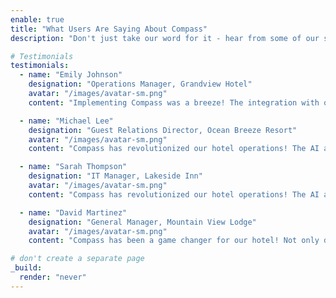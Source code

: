 ```yaml
---
enable: true
title: "What Users Are Saying About Compass"
description: "Don't just take our word for it - hear from some of our satisfied users!"

# Testimonials
testimonials:
  - name: "Emily Johnson"
    designation: "Operations Manager, Grandview Hotel"
    avatar: "/images/avatar-sm.png"
    content: "Implementing Compass was a breeze! The integration with our existing systems was smooth, and the user-friendly interface means that both our staff and guests can navigate it easily. It's like having a personal concierge available 24/7!"

  - name: "Michael Lee"
    designation: "Guest Relations Director, Ocean Breeze Resort"
    avatar: "/images/avatar-sm.png"
    content: "Compass has revolutionized our hotel operations! The AI assistant handles guest inquiries seamlessly, allowing our staff to focus on providing exceptional service. The response time is impressive, and our guests appreciate the quick answers to their questions."

  - name: "Sarah Thompson"
    designation: "IT Manager, Lakeside Inn"
    avatar: "/images/avatar-sm.png"
    content: "Compass has revolutionized our hotel operations! The AI assistant handles guest inquiries seamlessly, allowing our staff to focus on providing exceptional service. The response time is impressive, and our guests appreciate the quick answers to their questions."

  - name: "David Martinez"
    designation: "General Manager, Mountain View Lodge"
    avatar: "/images/avatar-sm.png"
    content: "Compass has been a game changer for our hotel! Not only does it save us time and reduce the workload on our staff, but it has also proven to be a cost-effective solution. The AI assistant provides excellent customer support while helping us optimize our resources. Highly recommended!"

# don't create a separate page
_build:
  render: "never"
---
```

